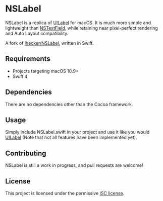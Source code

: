 # NSLabel

NSLabel is a replica of [UILabel](https://developer.apple.com/documentation/uikit/uilabel) for macOS. It is much more simple and lightweight than [NSTextField](https://developer.apple.com/documentation/appkit/nstextfield), while retaining near pixel-perfect rendering and Auto Layout compatibility.

A fork of [lhecker/NSLabel](https://github.com/lhecker/NSLabel), written in Swift.

## Requirements

* Projects targeting macOS 10.9+
* Swift 4

## Dependencies

There are no dependencies other than the Cocoa framework.

## Usage

Simply include NSLabel.swift in your project and use it like you would [UILabel](https://developer.apple.com/documentation/uikit/uilabel) (Note that not all features have been implemented yet).

## Contributing

NSLabel is still a work in progress, and pull requests are welcome!

## License

This project is licensed under the permissive [ISC license](https://github.com/paysonwallach/NSLabel/blob/master/LICENSE.txt).
